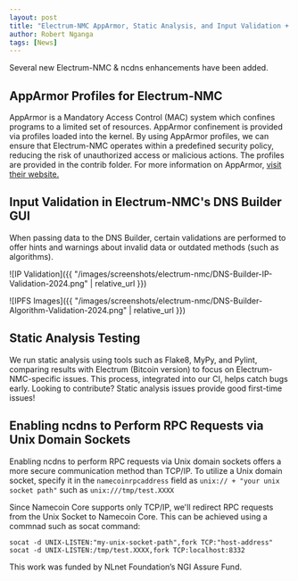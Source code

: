 ```yaml
---
layout: post
title: "Electrum-NMC AppArmor, Static Analysis, and Input Validation + ncdns Unix Sockets"
author: Robert Nganga
tags: [News]
---
```


Several new Electrum-NMC & ncdns enhancements have been added.

## AppArmor Profiles for Electrum-NMC

AppArmor is a Mandatory Access Control (MAC) system which confines programs to a limited set of resources. AppArmor confinement is provided via profiles loaded into the kernel.
By using AppArmor profiles, we can ensure that Electrum-NMC operates within a predefined security policy, reducing the risk of unauthorized access or malicious actions.
The profiles are provided in the contrib folder. For more information on AppArmor, [visit their website.](https://ubuntu.com/tutorials/beginning-apparmor-profile-development#1-overview)

## Input Validation in Electrum-NMC's DNS Builder GUI
When passing data to the DNS Builder, certain validations are performed to offer hints and warnings about invalid data or outdated methods (such as algorithms).

![IP Validation]({{ "/images/screenshots/electrum-nmc/DNS-Builder-IP-Validation-2024.png" | relative_url }})

![IPFS Images]({{ "/images/screenshots/electrum-nmc/DNS-Builder-Algorithm-Validation-2024.png" | relative_url }})

## Static Analysis Testing

We run static analysis using tools such as Flake8, MyPy, and Pylint, comparing results with Electrum (Bitcoin version) to focus on Electrum-NMC-specific issues. This process, integrated into our CI, helps catch bugs early. Looking to contribute? Static analysis issues provide good first-time issues!

## Enabling ncdns to Perform RPC Requests via Unix Domain Sockets

Enabling ncdns to perform RPC requests via Unix domain sockets offers a more secure communication method than TCP/IP. To utilize a Unix domain socket, specify it in the `namecoinrpcaddress` field as `unix:// + "your unix socket path"` such as `unix:///tmp/test.XXXX`

Since Namecoin Core supports only TCP/IP, we'll redirect RPC requests from the Unix Socket to Namecoin Core. This can be achieved using a commnad such as socat command:
```
socat -d UNIX-LISTEN:"my-unix-socket-path",fork TCP:"host-address"
socat -d UNIX-LISTEN:/tmp/test.XXXX,fork TCP:localhost:8332
```
This work was funded by NLnet Foundation’s NGI Assure Fund.
